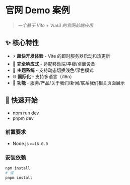 # 官网 Demo 案例

> _一个基于 Vite + Vue3 的官网前端应用_

## ✨ 核心特性

-   ⚡ **超快开发体验** - Vite 的即时服务器启动和热更新
-   📱 **完全响应式** - 适配移动端/平板/桌面设备
-   🎨 **主题系统** - 支持动态切换浅色/深色模式
-   🌐 **国际化** - 支持多语言（i18n）
-   🧪 **功能** - 服务/产品/关于我们/新闻/联系我们相关页面展示

## 🚀 快速开始

-   npm run dev
-   pnpm dev

### 前置要求

-   Node.js `>=16.0.0`

### 安装依赖

```bash
npm install
# 或
pnpm install
```
